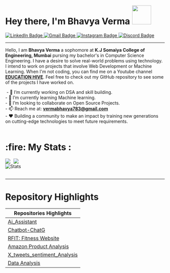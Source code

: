 <div><h1>Hey there, I'm Bhavya Verma <img src="https://media.giphy.com/media/2S9bs4uSqCqqA1VcO3/giphy.gif" width="60"/></h1> </div>

<div id="badges"> <a href="https://www.linkedin.com/in/bhavya-verma-754983247/"> <img src="https://img.shields.io/badge/LINKEDIN-blue?style=for-the-badge&logo=linkedin&logoColor=white" alt="LinkedIn Badge"/> </a> <a href="mailto:vermabhavya783@gmail.com"> <img src="https://img.shields.io/badge/GMAIL-red?style=for-the-badge&logo=gmail&logoColor=white" alt="Gmail Badge"/> </a> <a href="https://instagram.com/vermabhavya183?utm_source=qr&igshid=MzNlNGNkZWQ4Mg=="> <img src="https://img.shields.io/badge/INSTAGRAM-pink?style=for-the-badge&logo=instagram&logoColor=white" alt="Instagram Badge"/> </a> <a href="https://discordapp.com/api/guilds/903604157347405844/widget.png?style=shield"> <img src="https://img.shields.io/badge/DISCORD-purple?style=for-the-badge&logo=discord&logoColor=white" alt="Discord Badge"/> </a> </div>
<div><hr></div>
<p>Hello, I am <b>Bhavya Verma</b> a sophomore at <b>K.J Somaiya College of Engineering, Mumbai</b> pursing my bachelor's in Computer Science Engineering. I have a desire to solve real-world problems using technology. I intend to work on projects that involve Web Development or Machine Learning. When I'm not coding, you can find me on a Youtube channel <a href="https://www.youtube.com/@educationhive"><b>EDUCATION HIVE</b></a>. Feel free to check out my GitHub repository to see some of the projects I have worked on.</p>
<img src="https://komarev.com/ghpvc/?username=bhaavvya&style=flat-square&color=blue" alt=""/>
- 🔭 I’m currently working on DSA and skill building.<br>
- 🌱 I’m currently learning Machine learning.<br>
- 👯 I’m looking to collaborate on Open Source Projects.<br>
- 📫 Reach me at: <strong><a href="mailto:vermabhavya783@gmail.com">vermabhavya783@gmail.com</a></strong><br>
- ❤️ Building a community to make an impact by training new generations on cutting-edge technologies to meet future requirements.<br>
<br>
<h1> :fire: My Stats :</h1>
<div style="display: flex; gap: 10px;">
    <img src="http://github-readme-streak-stats.herokuapp.com?user=bhaavvya&theme=dark" />
    <img src="https://github-readme-stats.vercel.app/api?username=bhaavvya&show_icons=true&theme=highcontrast" />
</div>

<div><img src="https://stats.quine.sh/bhaavvya/github?theme=highcontrast" alt="Stats"/></div><br>

<div><hr></div>

<h1>Repository Highlights</h1>

<table>
  <thead>
    <tr>
      <th>Repositories Highlights</th>
    </tr>
  </thead>
  <tbody>
    <tr>
      <td><a href="https://github.com/bhaavvya/Ai_Assistant">Ai_Assistant</a></td>
    </tr>
    <tr>
      <td><a href="https://github.com/bhaavvya/chatbot-chatG">Chatbot-ChatG</a></td>
    </tr>
    <tr>
      <td><a href="https://github.com/bhaavvya/Fitness_website-RFIT">RFIT: Fitness Website</a></td>
    </tr>
    <tr>
      <td><a href="https://github.com/bhaavvya/Amazon_Product_Analysis">Amazon Product Analysis</a></td>
    </tr>
    <tr>
      <td><a href="https://github.com/bhaavvya/X_tweets_sentiment-Analysis">X_tweets_sentiment_Analysis</a></td>
    </tr>
    <tr>
      <td><a href="https://github.com/bhaavvya/Data-Analysis">Data Analysis</a></td>
    </tr>
  </tbody>
</table>


